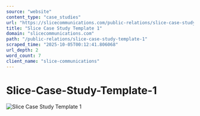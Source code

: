 ```yaml
---
source: "website"
content_type: "case_studies"
url: "https://slicecommunications.com/public-relations/slice-case-study-template-1"
title: "Slice Case Study Template 1"
domain: "slicecommunications.com"
path: "/public-relations/slice-case-study-template-1"
scraped_time: "2025-10-05T00:12:41.806068"
url_depth: 2
word_count: 7
client_name: "slice-communications"
---
```


# Slice-Case-Study-Template-1

![Slice Case Study Template 1](https://slicecommunications.com/wp-content/uploads/2021/10/Slice-Case-Study-Template-1-300x300.png)